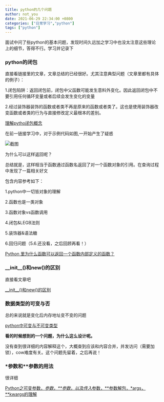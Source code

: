 ```yaml
---
title: python的几个问题
author: not_you
date: 2021-06-29 22:34:00 +0800
categories: ["日常学习","python"]
tags: ["python"]
---
```


面试中问了些python的基本问题，发现时间久远加之学习中也没太注意这些理论上的细节，答得不行。学习并记录下

### python的闭包

直接看链接里的文章，文章总结的已经很好。尤其注意典型问题（文章里都有具体的例子）：

1.闭包陷阱：返回闭包前，闭包中父函数可能发生意料外变化。因此返回闭包中不要引用任何循环变量或者后续会发生变化的变量

2.经过装饰器装饰的函数或者类不再是原来的函数或者类了。这也是使用装饰器改变函数或者类的行为与直接修改定义最根本的差别。

[理解pytho闭包概念](https://www.cnblogs.com/yssjun/p/9887239.html)

在前一链接学习中，对于示例代码如图,一开始产生了疑惑

![截图]({{site.url}}/assets/img/2021_06_29/1.png)

为什么可以这样返回呢？

总结就是，这样相当于函数通过函数名返回了对一个函数对象的引用。在查询过程中发现了一篇相关好文

包含内容参考如下：

1.python中一切皆对象的理解

2.函数也是一类对象

3.函数对象vs函数调用

4.闭包&LEGB法则

5.装饰器&语法糖

6.回归问题（5.6.还没看，之后回顾再看！）

[Python 里为什么函数可以返回一个函数内部定义的函数？](https://www.zhihu.com/question/25950466/answer/31731502)



### \_\_init\_\_()和new()的区别

直接看文章吧

[\_\_init\_\_()和new()的区别](https://www.cnblogs.com/shenxiaolin/p/9307496.html)



### 数据类型的可变与否

总的来说就是变化后内存地址变不变的问题

[python中可变与不可变类型](https://www.cnblogs.com/operationhome/p/9642460.html)

**看的时候想到的一个问题，为什么这么设计呢。**

没有查到很详细的内容解释这个，大概查到应该和内容合并，并发访问（需要加锁），cow难度有关。这个问题先留着，之后再说！



### \*参数和\*\*参数的用法

很详细

[Python之可变参数，*参数，**参数，以及传入*参数，**参数解包，*args，**kwargs的理解](https://blog.csdn.net/cadi2011/article/details/84871401)